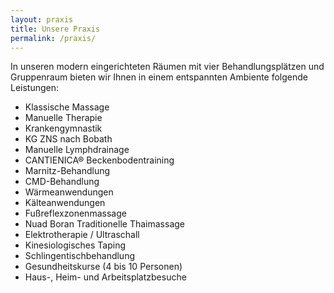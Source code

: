 ```yaml
---
layout: praxis
title: Unsere Praxis
permalink: /praxis/
---
```


In unseren modern eingerichteten Räumen mit vier Behandlungsplätzen und Gruppenraum bieten wir Ihnen in einem entspannten Ambiente folgende Leistungen:


  * Klassische Massage
  * Manuelle Therapie
  * Krankengymnastik
  * KG ZNS nach Bobath
  * Manuelle Lymphdrainage
  * CANTIENICA® Beckenbodentraining
  * Marnitz-Behandlung
  * CMD-Behandlung
  * Wärmeanwendungen
  * Kälteanwendungen
  * Fußreflexzonenmassage
  * Nuad Boran Traditionelle Thaimassage
  * Elektrotherapie / Ultraschall
  * Kinesiologisches Taping
  * Schlingentischbehandlung
  * Gesundheitskurse (4 bis 10 Personen)
  * Haus-, Heim- und Arbeitsplatzbesuche
